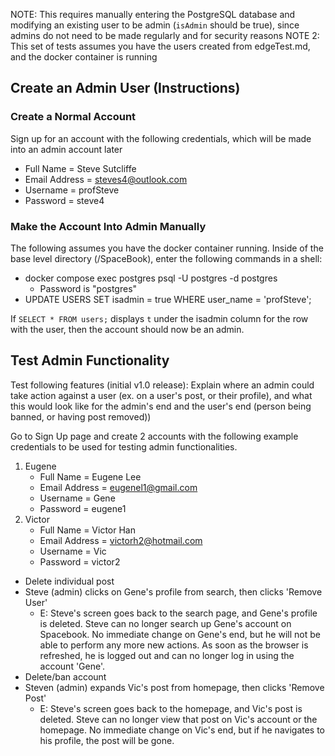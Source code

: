 NOTE: This requires manually entering the PostgreSQL database and modifying an existing user to be admin (`isAdmin` should be true), since admins do not need to be made regularly and for security reasons
NOTE 2: This set of tests assumes you have the users created from edgeTest.md, and the docker container is running

## Create an Admin User (Instructions)

### Create a Normal Account

Sign up for an account with the following credentials, which will be made into an admin account later

-   Full Name = Steve Sutcliffe
-   Email Address = steves4@outlook.com
-   Username = profSteve
-   Password = steve4

### Make the Account Into Admin Manually

The following assumes you have the docker container running.
Inside of the base level directory (/SpaceBook), enter the following commands in a shell:

-   docker compose exec postgres psql -U postgres -d postgres
    -   Password is "postgres"
-   UPDATE USERS SET isadmin = true WHERE user_name = 'profSteve';

If `SELECT * FROM users;` displays `t` under the isadmin column for the row with the user, then the account should now be an admin.

## Test Admin Functionality

Test following features (initial v1.0 release):
Explain where an admin could take action against a user (ex. on a user's post, or their profile), and what this would look like for the admin's end and the user's end (person being banned, or having post removed))

Go to Sign Up page and create 2 accounts with the following example credentials to be used for testing admin functionalities.
1. Eugene
    - Full Name = Eugene Lee
    - Email Address = eugenel1@gmail.com
    - Username = Gene
    - Password = eugene1
2. Victor
    - Full Name = Victor Han
    - Email Address = victorh2@hotmail.com
    - Username = Vic
    - Password = victor2

-   Delete individual post
-   Steve (admin) clicks on Gene's profile from search, then clicks 'Remove User'
    -   E: Steve's screen goes back to the search page, and Gene's profile is deleted. Steve can no longer search up Gene's account on Spacebook. No immediate change on Gene's end, but he will not be able to perform any more new actions. As soon as the browser is refreshed, he is logged out and can no longer log in using the account 'Gene'.
-   Delete/ban account
-   Steven (admin) expands Vic's post from homepage, then clicks 'Remove Post'
    -   E: Steve's screen goes back to the homepage, and Vic's post is deleted. Steve can no longer view that post on Vic's account or the homepage. No immediate change on Vic's end, but if he navigates to his profile, the post will be gone.